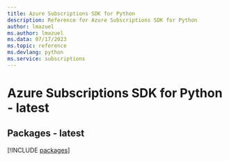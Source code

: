 ```yaml
---
title: Azure Subscriptions SDK for Python
description: Reference for Azure Subscriptions SDK for Python
author: lmazuel
ms.author: lmazuel
ms.data: 07/17/2023
ms.topic: reference
ms.devlang: python
ms.service: subscriptions
---
```

# Azure Subscriptions SDK for Python - latest
## Packages - latest
[!INCLUDE [packages](subscriptions-index.md)]